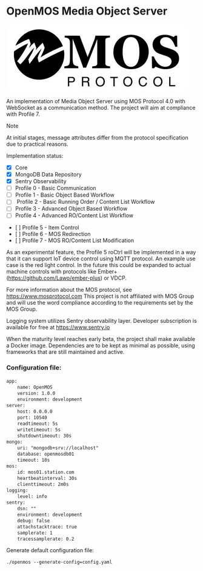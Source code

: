 # OpenMOS Media Object Server

![MOS Project Official Logo](/res/mosproject-logo.jpg)

An implementation of Media Object Server using MOS Protocol 4.0 with WebSocket as a communication method.
The project will aim at compliance with Profile 7.
> [!NOTE]
> At initial stages, message attributes differ from the protocol specification due to practical reasons.

Implementation status:
* [x]  Core
* [x]  MongoDB Data Repository
* [x]  Sentry Observability
* [ ]  Profile 0 - Basic Communication
* [ ]  Profile 1 - Basic Object Based Workflow
* [ ]  Profile 2 - Basic Running Order / Content List Workflow
* [ ]  Profile 3 - Advanced Object Based Workflow
* [ ]  Profile 4 - Advanced RO/Content List Workflow
* [ ]  Profile 5 - Item Control
* [ ]  Profile 6 - MOS Redirection
* [ ]  Profile 7 - MOS RO/Content List Modification

As an experimental feature, the Profile 5 roCtrl will be implemented in a way that it can support IoT device
control using MQTT protocol. An example use case is the red light control. In the future this could be expanded to actual machine controls with protocols like Ember+ (https://github.com/Lawo/ember-plus) or VDCP.

For more information about the MOS protocol, see https://www.mosprotocol.com
This project is not affiliated with MOS Group and will use the word compliance according to the requirements set by the MOS Group.

Logging system utilizes Sentry observability layer. Developer subscription is available for free at https://www.sentry.io

When the maturity level reaches early beta, the project shall make available a Docker image. Dependencies are to be kept as minimal as possible, using frameworks that are still maintained and active.

### Configuration file:

```
app:
    name: OpenMOS
    version: 1.0.0
    environment: development
server:
    host: 0.0.0.0
    port: 10540
    readtimeout: 5s
    writetimeout: 5s
    shutdowntimeout: 30s
mongo:
    uri: "mongodb+srv://localhost"
    database: openmosdb01
    timeout: 10s
mos:
    id: mos01.station.com
    heartbeatinterval: 30s
    clienttimeout: 2m0s
logging:
    level: info
sentry:
    dsn: ""
    environment: development
    debug: false
    attachstacktrace: true
    samplerate: 1
    tracessamplerate: 0.2
```

Generate default configuration file:
```
./openmos --generate-config=config.yaml
```

